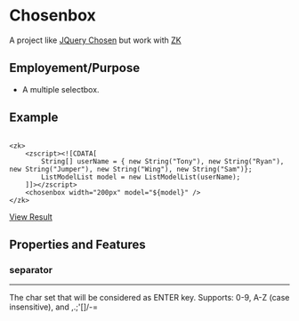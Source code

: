Chosenbox
=========================================
A project like [JQuery Chosen](https://github.com/harvesthq/chosen/) but work with [ZK](http://www.zkoss.org/)

Employement/Purpose
------------------------------

- A multiple selectbox.


Example
------------------------------

<pre><code>
&lt;zk&gt;
	&lt;zscript&gt;&lt;![CDATA[
		String[] userName = { new String("Tony"), new String("Ryan"), new String("Jumper"), new String("Wing"), new String("Sam")};
		ListModelList model = new ListModelList(userName);
	]]&gt;&lt;/zscript&gt;
	&lt;chosenbox width="200px" model="${model}" /&gt;
&lt;/zk&gt;
</code></pre>

[View Result](https://github.com/benbai123/chosenbox/blob/master/sample_src/img/Chosenbox_ex_01.png)

Properties and Features
------------------------------

### separator
------------------------------
The char set that will be considered as ENTER key.
Supports: 0-9, A-Z (case insensitive), and ,.;'[]/\-=


